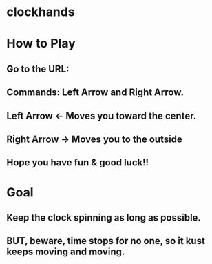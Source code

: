 # clockhands
##
##
# How to Play
## Go to the URL:
##
## Commands: Left Arrow and Right Arrow.
## Left Arrow <- Moves you toward the center.
## Right Arrow -> Moves you to the outside
##
## Hope you have fun & good luck!!
##
##
# Goal
## Keep the clock spinning as long as possible.
## BUT, beware, time stops for no one, so it kust keeps moving and moving.
